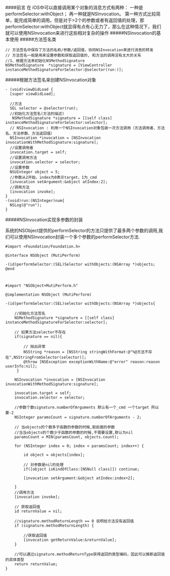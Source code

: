 ####前言
在 iOS中可以直接调用某个对象的消息方式有两种：
一种是performSelector:withObject；
再一种就是NSInvocation。
第一种方式比较简单，能完成简单的调用。但是对于>2个的参数或者有返回值的处理，那performSelector:withObject就显得有点有心无力了，那么在这种情况下，我们就可以使用NSInvocation来进行这些相对复杂的操作
#####NSInvocation的基本使用
#####方法签名类

    // 方法签名中保存了方法的名称/参数/返回值，协同NSInvocation来进行消息的转发
    // 方法签名一般是用来设置参数和获取返回值的, 和方法的调用没有太大的关系
    //1、根据方法来初始化NSMethodSignature
    NSMethodSignature  *signature = [ViewController instanceMethodSignatureForSelector:@selector(run:)];

#####根据方法签名来创建NSInvocation对象

    - (void)viewDidLoad {
      [super viewDidLoad];

      //方法
      SEL selector = @selector(run);
      //初始化方法签名(方法的描述)   
       NSMethodSignature *signature = [[self class] instanceMethodSignatureForSelector:selector];
      // NSInvocation : 利用一个NSInvocation对象包装一次方法调用（方法调用者、方法名、方法参数、方法返回值）
      NSInvocation *invocation = [NSInvocation invocationWithMethodSignature:signature];
      //设置调用者
      invocation.target = self;
      //设置调用方法
      invocation.selector = selector;
      //设置参数
      NSUInteger object = 5;
      //参数从2开始，index为0表示target，1为_cmd 
      [invocation setArgument:&object atIndex:2];
      //调用方法
      [invocation invoke];
    }
    -(void)run:(NSInteger)num{
      NSLog(@"run");
    }

#####NSInvocation实现多参数的封装

 系统的NSObject提供的performSelector的方法只提供了最多两个参数的调用,我们可以使用NSInvocation封装一个多个参数的performSelector方法.

    #import <Foundation/Foundation.h>

    @interface NSObject (MutiPerform)

    -(id)performSelector:(SEL)Selector withObjects:(NSArray *)objects;
    @end

#

    #import "NSObject+MutiPerform.h"

    @implementation NSObject (MutiPerform)

    -(id)performSelector:(SEL)selector withObjects:(NSArray *)objects{

        //初始化方法签名
        NSMethodSignature *signature = [[self class] instanceMethodSignatureForSelector:selector];
    
        // 如果方法selector不存在
        if(signature == nil){

            // 抛出异常
            NSString *reason = [NSString stringWithFormat:@"%@方法不存在",NSStringFromSelector(selector)];
            @throw [NSException exceptionWithName:@"error" reason:reason userInfo:nil];
         }
    
        NSInvocation *invocation = [NSInvocation invocationWithMethodSignature:signature];

        invocation.target = self;
        invocation.selector = selector;
    
        //参数个数signature.numberOfArguments 默认有一个_cmd 一个target 所以要-2
        NSInteger paramsCount = signature.numberOfArguments - 2;
    
        // 当objects的个数多于函数的参数的时候,取前面的参数
        //当当objects的个数少于函数的参数的时候,不需要设置,默认为nil
        paramsCount = MIN(paramsCount, objects.count);
    
        for (NSInteger index = 0; index < paramsCount; index++) {
        
            id object = objects[index];

            // 对参数是nil的处理
            if([object isKindOfClass:[NSNull class]]) continue;
        
            [invocation setArgument:&object atIndex:index+2];

        }
        //调用方法
        [invocation invoke];

        // 获取返回值
        id returnValue = nil;
    
        //signature.methodReturnLength == 0 说明给方法没有返回值
        if (signature.methodReturnLength) {

            //获取返回值
            [invocation getReturnValue:&returnValue];
        }

        //可以通过signature.methodReturnType获得返回的类型编码，因此可以推断返回值的具体类型
        return returnValue;
    }



